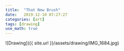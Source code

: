 ```yaml
---
title:  "That New Brush"
date:   2019-12-10 07:27:27
categories: [art]
tags: [drawing]
use_math: true
---
```



![Drawing]({{ site.url }}/assets/drawing/IMG_1684.jpg)
